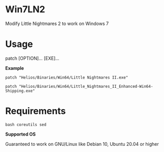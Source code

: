 # Win7LN2
Modify Little Nightmares 2 to work on Windows 7

# Usage
patch [OPTION]... [EXE]...

**Example**

`patch "Helios/Binaries/Win64/Little Nightmares II.exe"`

`patch "Helios/Binaries/Win64/Little_Nightmares_II_Enhanced-Win64-Shipping.exe"`

# Requirements
`bash coreutils sed`

**Supported OS**

Guaranteed to work on GNU/Linux like Debian 10, Ubuntu 20.04 or higher
